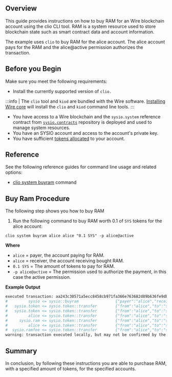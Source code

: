 
## Overview

This guide provides instructions on how to buy RAM for an Wire blockchain account using the clio CLI tool. RAM is a system resource used to store blockchain state such as smart contract data and account information.

The example uses `clio` to buy RAM for the alice account. The alice account pays for the RAM and the alice@active permission authorizes the transaction.  

## Before you Begin

Make sure you meet the following requirements:

* Install the currently supported version of `clio.`

:::info
| The `clio` tool and `kiod` are bundled with the Wire software. [Installing Wire core](/docs/getting-started/install-dependencies.md) will install the `clio` and `kiod` command line tools.
:::

* You have access to a Wire blockchain and the `sysio.system` reference contract from [`sysio.contracts`](https://example.com) repository is deployed and used to manage system resources.
* You have an SYSIO account and access to the account's private key.
* You have sufficient [tokens allocated](./how-to-transfer-an-sysio-token.md) to your account.

## Reference

See the following reference guides for command line usage and related options:

* [clio system buyram](../../usage/how-to-guides/how-to-buy-ram.md) command

## Buy Ram Procedure

The following step shows you how to buy RAM

1. Run the following command to buy RAM worth 0.1 of `SYS` tokens for the alice account:

```shell
clio system buyram alice alice "0.1 SYS" -p alice@active
```

**Where**

* `alice` = payer, the account paying for RAM.
* `alice` = receiver, the account receiving bought RAM.
* `0.1 SYS` = The amount of tokens to pay for RAM.
* `-p alice@active` = The permission used to authorize the payment, in this case the active permission.  

**Example Output**

```sh
executed transaction: aa243c30571a5ecc8458cb971fa366e763682d89b636fe9dbe7d28327d1cc4e9  128 bytes  283 us
#         sysio <= sysio::buyram                {"payer":"alice","receiver":"alice","quant":"0.1000 SYS"}
#   sysio.token <= sysio.token::transfer        {"from":"alice","to":"sysio.ram","quantity":"0.0995 SYS","memo":"buy ram"}
#   sysio.token <= sysio.token::transfer        {"from":"alice","to":"sysio.ramfee","quantity":"0.0005 SYS","memo":"ram fee"}
#         alice <= sysio.token::transfer        {"from":"alice","to":"sysio.ram","quantity":"0.0995 SYS","memo":"buy ram"}
#     sysio.ram <= sysio.token::transfer        {"from":"alice","to":"sysio.ram","quantity":"0.0995 SYS","memo":"buy ram"}
#         alice <= sysio.token::transfer        {"from":"alice","to":"sysio.ramfee","quantity":"0.0005 SYS","memo":"ram fee"}
#  sysio.ramfee <= sysio.token::transfer        {"from":"alice","to":"sysio.ramfee","quantity":"0.0005 SYS","memo":"ram fee"}
warning: transaction executed locally, but may not be confirmed by the network yet         ]
```

## Summary

In conclusion, by following these instructions you are able to purchase RAM, with a specified amount of tokens, for the specified accounts.
